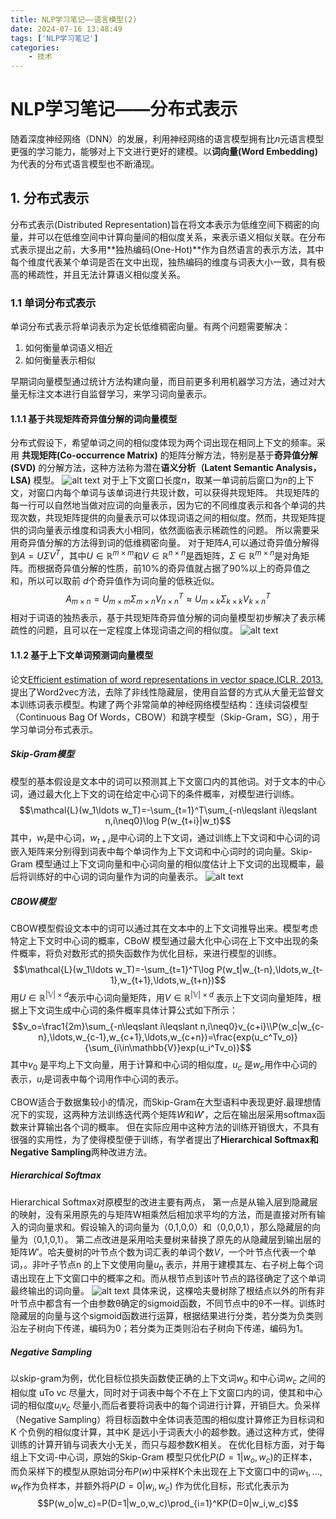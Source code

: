```yaml
---
title: NLP学习笔记——语言模型(2)
date: 2024-07-16 13:48:49
tags: ['NLP学习笔记']
categories:
    - 技术
---
```

# NLP学习笔记——分布式表示
随着深度神经网络（DNN）的发展，利用神经网络的语言模型拥有比$n$元语言模型更强的学习能力，能够对上下文进行更好的建模。以**词向量(Word Embedding)** 为代表的分布式语言模型也不断涌现。
## 1. 分布式表示
分布式表示(Distributed Representation)旨在将文本表示为低维空间下稠密的向量，并可以在低维空间中计算向量间的相似度关系，来表示语义相似关联。在分布式表示提出之前，大多用**独热编码(One-Hot)**作为自然语言的表示方法，其中每个维度代表某个单词是否在文中出现，独热编码的维度与词表大小一致，具有极高的稀疏性，并且无法计算语义相似度关系。
### 1.1 单词分布式表示
单词分布式表示将单词表示为定长低维稠密向量。有两个问题需要解决：
<ol>
<li>如何衡量单词语义相近</li>
<li>如何衡量表示相似</li>
</ol> 

早期词向量模型通过统计方法构建向量，而目前更多利用机器学习方法，通过对大量无标注文本进行自监督学习，来学习词向量表示。

#### 1.1.1 基于共现矩阵奇异值分解的词向量模型
分布式假设下，希望单词之间的相似度体现为两个词出现在相同上下文的频率。采用 **共现矩阵(Co-occurrence Matrix)** 的矩阵分解方法，特别是基于**奇异值分解(SVD)** 的分解方法，这种方法称为潜在**语义分析（Latent Semantic Analysis，LSA)** 模型。
![alt text](/img/co-occurrence_matrix.jpg)
对于上下文窗口长度$n$，取某一单词前后窗口为$n$的上下文，对窗口内每个单词与该单词进行共现计数，可以获得共现矩阵。
共现矩阵的每一行可以自然地当做对应词的向量表示，因为它的不同维度表示和各个单词的共现次数，共现矩阵提供的向量表示可以体现词语之间的相似度。然而，共现矩阵提供的词向量表示维度和词表大小相同，依然面临表示稀疏性的问题。
所以需要采用奇异值分解的方法得到词的低维稠密向量。
对于矩阵$A$,可以通过奇异值分解得到$A=U\Sigma V^T$，其中$U\in\mathbb{R}^{m\times m}$和$V\in\mathbb{R}^{n\times n}$是酉矩阵，$\Sigma\in\mathbb{R}^{m\times n}$是对角矩阵。而根据奇异值分解的性质，前10%的奇异值就占据了90%以上的奇异值之和，所以可以取前 $d$个奇异值作为词向量的低秩近似。
$$A_{m\times n}=U_{m\times m}\Sigma_{m\times n}V_{n\times n}^T\approx U_{m\times k}\Sigma_{k\times k}V_{k\times n}^T$$
相对于词语的独热表示，基于共现矩阵奇异值分解的词向量模型初步解决了表示稀疏性的问题，且可以在一定程度上体现词语之间的相似度。
![alt text](/img/SVD.png)

#### 1.1.2 基于上下文单词预测词向量模型
论文[Efficient estimation of word representations in vector space.ICLR. 2013.](https://arxiv.org/pdf/1301.3781)提出了Word2vec方法，去除了非线性隐藏层，使用自监督的方式从大量无监督文本训练词表示模型。构建了两个非常简单的神经网络模型结构：连续词袋模型（Continuous Bag Of Words，CBOW）和跳字模型（Skip-Gram，SG），用于学习单词分布式表示。
##### Skip-Gram模型
模型的基本假设是文本中的词可以预测其上下文窗口内的其他词。对于文本的中心词，通过最大化上下文的词在给定中心词下的条件概率，对模型进行训练。
$$\mathcal{L}(w_1\ldots w_T)=-\sum_{t=1}^T\sum_{-n\leqslant i\leqslant n,i\neq0}\log P(w_{t+i}|w_t)$$
其中，$w_t$是中心词，$w_{t+i}$是中心词的上下文词，通过训练上下文词和中心词的词嵌入矩阵来分别得到词表中每个单词作为上下文词和中心词时的词向量。Skip-Gram 模型通过上下文词向量和中心词向量的相似度估计上下文词的出现概率，最后将训练好的中心词的词向量作为词的向量表示。
![alt text](/img/Skip_Gram+CBOW.png)
##### CBOW模型
CBOW模型假设文本中的词可以通过其在文本中的上下文词推导出来。模型考虑特定上下文时中心词的概率，CBoW 模型通过最大化中心词在上下文中出现的条件概率，将负对数形式的损失函数作为优化目标，来进行模型的训练。
$$\mathcal{L}(w_1\ldots w_T)=-\sum_{t=1}^T\log P(w_t|w_{t-n},\ldots,w_{t-1},w_{t+1},\ldots,w_{t+n})$$
用$U\in\mathbb{R}^{|\mathbb{V}|\times d}$表示中心词向量矩阵，用$V\in\mathbb{R}^{|\mathbb{V}|\times d}$ 表示上下文词向量矩阵，根据上下文词生成中心词的条件概率具体计算公式如下所示：
$$v_o=\frac1{2m}\sum_{-n\leqslant i\leqslant n,i\neq0}v_{c+i}\\P(w_c|w_{c-n},\ldots,w_{c-1},w_{c+1},\ldots,w_{c+n})=\frac{exp(u_c^Tv_o)}{\sum_{i\in\mathbb{V}}exp(u_i^Tv_o)}$$
其中$v_0$ 是平均上下文向量，用于计算和中心词的相似度，$u_c$ 是$w_c$用作中心词的表示，$u_i$是词表中每个词用作中心词的表示。

CBOW适合于数据集较小的情况，而Skip-Gram在大型语料中表现更好.最理想情况下的实现，这两种方法训练迭代两个矩阵$W$和$W'$，之后在输出层采用softmax函数来计算输出各个词的概率。
但在实际应用中这种方法的训练开销很大，不具有很强的实用性，为了使得模型便于训练，有学者提出了**Hierarchical Softmax和Negative Sampling**两种改进方法。

##### Hierarchical Softmax
Hierarchical Softmax对原模型的改进主要有两点，
第一点是从输入层到隐藏层的映射，没有采用原先的与矩阵W相乘然后相加求平均的方法，而是直接对所有输入的词向量求和。假设输入的词向量为（0,1,0,0）和（0,0,0,1），那么隐藏层的向量为（0,1,0,1）。
第二点改进是采用哈夫曼树来替换了原先的从隐藏层到输出层的矩阵$W’$。哈夫曼树的叶节点个数为词汇表的单词个数$V$，一个叶节点代表一个单词，。非叶子节点n 的上下文使用向量$u_n$ 表示，并用于建模其左、右子树上每个词语出现在上下文窗口中的概率之和。而从根节点到该叶节点的路径确定了这个单词最终输出的词向量。
![alt text](/img/Hierarchical-Softmax.png)
具体来说，这棵哈夫曼树除了根结点以外的所有非叶节点中都含有一个由参数θ确定的sigmoid函数，不同节点中的θ不一样。训练时隐藏层的向量与这个sigmoid函数进行运算，根据结果进行分类，若分类为负类则沿左子树向下传递，编码为0；若分类为正类则沿右子树向下传递，编码为1。

##### Negative Sampling
以skip-gram为例，优化目标位损失函数使正确的上下文词$w_o$ 和中心词$w_c$ 之间的相似度
uTo
vc 尽量大，同时对于词表中每个不在上下文窗口内的词，使其和中心词的相似度$u_iv_c$ 尽量小,而后者要将词表中的每个词进行计算，开销巨大。负采样（Negative Sampling）将目标函数中全体词表范围的相似度计算修正为目标词和K 个负例的相似度计算，其中K 是远小于词表大小的超参数。通过这种方式，使得训练的计算开销与词表大小无关，而只与超参数K相关。
在优化目标方面，对于每组上下文词-中心词，原始的Skip-Gram 模型只优化$P(D=1|w_o,w_c)$的正样本，而负采样下的模型从原始词分布$P(w)$中采样K个未出现在上下文窗口中的词$w_1, . . . ,w_K$作为负样本，并额外将$P(D=0|w_i,w_c)$ 作为优化目标，形式化表示为
$$P(w_o|w_c)=P(D=1|w_o,w_c)\prod_{i=1}^KP(D=0|w_i,w_c)$$